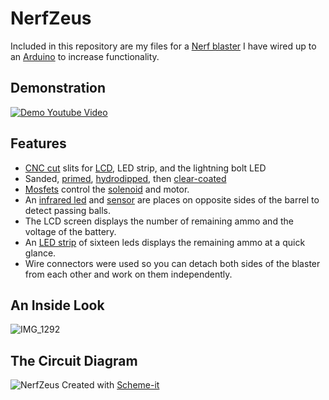 # NerfZeus
Included in this repository are my files for a [Nerf blaster](https://www.amazon.com/Nerf-Rival-Zeus-MXV-1200-Blaster/dp/B00VX9F5G6?th=1) I have wired up to an [Arduino](https://store-usa.arduino.cc/products/arduino-nano/) to increase functionality.
## Demonstration
[![Demo Youtube Video](https://i.ytimg.com/an_webp/XO_tAWx22Ko/mqdefault_6s.webp?du=3000&sqp=CNiX_pQG&rs=AOn4CLAQA97Ns1yjOhDexaoklIAAUpg8sg)](https://www.youtube.com/watch?v=XO_tAWx22Ko)
## Features
* [CNC cut](https://www.youtube.com/shorts/z72jtO_NJdo) slits for [LCD](https://www.youtube.com/watch?v=qvk_KqMDpkA), LED strip, and the lightning bolt LED
* Sanded, [primed](https://www.amazon.com/gp/product/B0876DM8L8/ref=ppx_yo_dt_b_search_asin_title?ie=UTF8&psc=1), [hydrodipped](https://www.youtube.com/watch?v=PM9zkxGlZ6o), then [clear-coated](https://www.amazon.com/gp/product/B006ZLQKQG/ref=ppx_yo_dt_b_search_asin_title?ie=UTF8&th=1)
* [Mosfets](https://www.amazon.com/High-Power-Transistor-Adjustment-Electronic-Brightness/dp/B0952LQRTZ/ref=sr_1_8?crid=1AJKS5UCQZRH9&keywords=arduino+mosfet&qid=1654103866&s=electronics&sprefix=arduino+mosfet%2Celectronics%2C65&sr=1-8) control the [solenoid](https://www.amazon.com/0530-Frame-Solenoid-Electromagnet-Stroke/dp/B07K35L4TH/ref=asc_df_B07K35L4TH/?tag=hyprod-20&linkCode=df0&hvadid=343955653419&hvpos=&hvnetw=g&hvrand=13716584401319201639&hvpone=&hvptwo=&hvqmt=&hvdev=c&hvdvcmdl=&hvlocint=&hvlocphy=1018095&hvtargid=pla-733922966132&psc=1&tag=&ref=&adgrpid=70729713273&hvpone=&hvptwo=&hvadid=343955653419&hvpos=&hvnetw=g&hvrand=13716584401319201639&hvqmt=&hvdev=c&hvdvcmdl=&hvlocint=&hvlocphy=1018095&hvtargid=pla-733922966132) and motor.
* An [infrared led](https://www.digikey.com/en/products/detail/qt-brightek-qtb/QBLP653-IR3/5299229?s=N4IgTCBcDaII4CMA2AHAbAVgMwFoCSASliALoC%2BQA) and [sensor](https://www.digikey.com/en/products/detail/vishay-semiconductor-opto-division/TSOP18456/8556536?utm_adgroup=Temperature%20Sensors%20-%20NTC%20Thermistors&utm_source=google&utm_medium=cpc&utm_campaign=Shopping_Product_Sensors%2C%20Transducers_NEW&utm_term=&utm_content=Temperature%20Sensors%20-%20NTC%20Thermistors&gclid=Cj0KCQjwnNyUBhCZARIsAI9AYlEBhRqWYb9Gbd37PVzR86RHP54eGQX1h0B9IgQUE2Ub4C6oELgv0usaAl-KEALw_wcB) are places on opposite sides of the barrel to detect passing balls.
* The LCD screen displays the number of remaining ammo and the voltage of the battery.
* An [LED strip](https://www.amazon.com/dp/B08ZHCQS8P/ref=cm_sw_r_api_i_QF52V4BFF7XM3XWEKZ2G?_encoding=UTF8&psc=1) of sixteen leds displays the remaining ammo at a quick glance.
* Wire connectors were used so you can detach both sides of the blaster from each other and work on them independently.
## An Inside Look
![IMG_1292](https://user-images.githubusercontent.com/38081126/171744862-f3e241a3-c5aa-4f69-950c-b522cd44957e.jpg)
## The Circuit Diagram
![NerfZeus](https://user-images.githubusercontent.com/38081126/204065238-d8e3e0cc-a476-4bd4-b194-73e361c17eeb.png)
Created with [Scheme-it](https://www.digikey.com/schemeit/project/)
